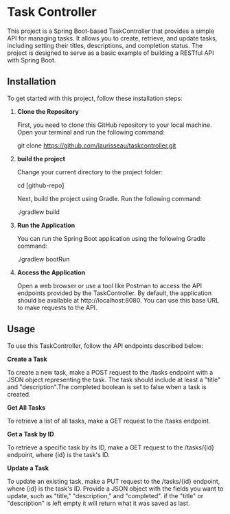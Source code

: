 # Task Controller

This project is a Spring Boot-based TaskController that provides a simple API for managing tasks. It allows you to create, retrieve, and update tasks, including setting their titles, descriptions, and completion status. The project is designed to serve as a basic example of building a RESTful API with Spring Boot.

## Installation

To get started with this project, follow these installation steps:

1. **Clone the Repository**

   First, you need to clone this GitHub repository to your local machine. Open your terminal and run the following command:

   git clone https://github.com/laurisseau/taskcontroller.git

2. **build the project**

   Change your current directory to the project folder:

   cd [github-repo]

   Next, build the project using Gradle. Run the following command:

   ./gradlew build

3. **Run the Application**

   You can run the Spring Boot application using the following Gradle command:

   ./gradlew bootRun

4. **Access the Application**

   Open a web browser or use a tool like Postman to access the API endpoints provided by the TaskController.
   By default, the application should be available at http://localhost:8080. You can use this base URL to make requests to the API.

## Usage

   To use this TaskController, follow the API endpoints described below:

**Create a Task**

   To create a new task, make a POST request to the /tasks endpoint with a JSON object representing the task. 
   The task should include at least a "title" and "description".The completed boolean is
   set to false when a task is created.

**Get All Tasks**
   
   To retrieve a list of all tasks, make a GET request to the /tasks endpoint.

**Get a Task by ID**

   To retrieve a specific task by its ID, make a GET request to the /tasks/{id} endpoint, 
   where {id} is the task's ID. 
   
**Update a Task**

   To update an existing task, make a PUT request to the /tasks/{id} endpoint, 
   where {id} is the task's ID. Provide a JSON object with the fields you want to update, 
   such as "title," "description," and "completed". if the "title" or "description" is left
   empty it will return what it was saved as last.


